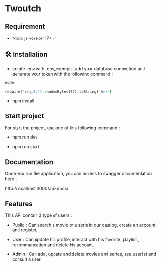 # Twoutch

## Requirement

- Node js version 17+ ✅

## 🛠️ Installation

- create .env with .env_exemple, add your database connection and generate your token with the following command :

```bash 
node

require('crypto').randomBytes(64).toString('hex')
```

- npm install

## Start project

For start the project, use one of this following command :

- npm run dev

- npm run start

## Documentation

Once you run the application, you can  access to swagger documentation here :

http://localhost:3000/api-docs/


## Features

This API contain 3 type of users :

- Public : Can search a movie or a serie in our catalog, create an account and register.

- User : Can update his profile, interact with his favorite, playlist , recommandation and delete his account.

- Admin : Can add, update and delete movies and series, see userlist and consult a user.
